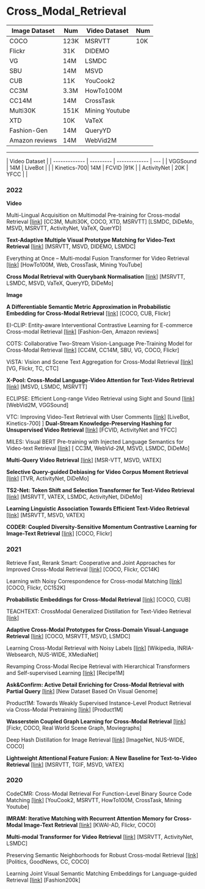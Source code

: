 # Cross_Modal_Retrieval

| Image Dataset | Num       | Video Dataset | Num |
| ------------- | --------- | ------------- | --- |
| COCO          | 123K      | MSRVTT        |  10K   |
| Flickr        | 31K       | DIDEMO      |     |
| VG            | 14M       | LSMDC      |     |
| SBU           | 14M       | MSVD      |     |
| CUB           | 11K       | YouCook2      |     |
| CC3M          | 3.3M      | HowTo100M      |     |
| CC14M         | 14M       | CrossTask      |     |
| Multi30K      | 151K      | Mining Youtube    |     |
| XTD           | 10K       | VaTeX      |     |
| Fashion-Gen   | 14M       | QueryYD      |     |
| Amazon reviews| 14M       | WebVid2M      |     |

******************************************************************

| Video Dataset |
| ------------- | --------- | ------------- | --- |
| VGGSound    | 14M       | LiveBot      |     |
| Kinetics-700| 14M       | FCVID        |91K  |
| ActivityNet | 20K       | YFCC         |     |

 



























 

 



### 2022

**Video**

Multi-Lingual Acquisition on Multimodal Pre-training for Cross-modal Retrieval [\[link\]](https://openreview.net/pdf?id=h73nTbImOt9) \[CC3M, Multi30K, COCO, XTD, MSRVTT\] [LSMDC, DiDeMo, MSVD, MSRVTT, ActivityNet, VaTeX, QuerYD]

**Text-Adaptive Multiple Visual Prototype Matching for Video-Text Retrieval** [\[link\]](https://openreview.net/pdf?id=XevwsaZ-4z) \[MSRVTT, MSVD, DIDEMO, LSMDC\]

Everything at Once – Multi-modal Fusion Transformer for Video Retrieval [\[link\]](https://openaccess.thecvf.com/content/CVPR2022/papers/Shvetsova_Everything_at_Once_-_Multi-Modal_Fusion_Transformer_for_Video_Retrieval_CVPR_2022_paper.pdf) \[HowTo100M, Web, CrossTask, Mining YouTube\]

**Cross Modal Retrieval with Querybank Normalisation** [\[link\]](https://openaccess.thecvf.com/content/CVPR2022/papers/Bogolin_Cross_Modal_Retrieval_With_Querybank_Normalisation_CVPR_2022_paper.pdf) \[MSRVTT, LSMDC, MSVD, VaTeX,  QueryYD, DiDeMo\]



**Image**

**A Differentiable Semantic Metric Approximation in Probabilistic Embedding for Cross-Modal Retrieval** [\[link\]](https://openreview.net/pdf?id=-KPNRZ8i0ag) \[COCO, CUB, Flickr\]

EI-CLIP: Entity-aware Interventional Contrastive Learning for E-commerce Cross-modal Retrieval [\[link\]](https://openaccess.thecvf.com/content/CVPR2022/papers/Ma_EI-CLIP_Entity-Aware_Interventional_Contrastive_Learning_for_E-Commerce_Cross-Modal_Retrieval_CVPR_2022_paper.pdf) \[Fashion-Gen, Amazon reviews\]

COTS: Collaborative Two-Stream Vision-Language Pre-Training Model for Cross-Modal Retrieval [\[link\]](https://openaccess.thecvf.com/content/CVPR2022/papers/Lu_COTS_Collaborative_Two-Stream_Vision-Language_Pre-Training_Model_for_Cross-Modal_Retrieval_CVPR_2022_paper.pdf) \[CC4M, CC14M, SBU, VG, COCO, Flickr\]

ViSTA: Vision and Scene Text Aggregation for Cross-Modal Retrieval [\[link\]](https://openaccess.thecvf.com/content/CVPR2022/papers/Cheng_ViSTA_Vision_and_Scene_Text_Aggregation_for_Cross-Modal_Retrieval_CVPR_2022_paper.pdf) \[VG, Flickr, TC, CTC\]

**X-Pool: Cross-Modal Language-Video Attention for Text-Video Retrieval** [\[link\]](https://openaccess.thecvf.com/content/CVPR2022/papers/Gorti_X-Pool_Cross-Modal_Language-Video_Attention_for_Text-Video_Retrieval_CVPR_2022_paper.pdf) \[MSVD, LSMDC, MSRVTT\]

ECLIPSE: Efficient Long-range Video Retrieval using Sight and Sound [\[link\]](https://arxiv.org/pdf/2204.02874) \[WebVid2M, VGGSound\]

VTC: Improving Video-Text Retrieval with User Comments [\[link\]](https://arxiv.org/pdf/2210.10820) \[LiveBot, Kinetics-700\]
\]
**Dual-Stream Knowledge-Preserving Hashing for Unsupervised Video Retrieval** [\[link\]](https://www.ecva.net/papers/eccv_2022/papers_ECCV/papers/136740175.pdf) \[FCVID, ActivityNet and YFCC\]

MILES: Visual BERT Pre-training with Injected Language Semantics for Video-text Retrieval [\[link\]](https://arxiv.org/pdf/2204.12408) \[ CC3M, WebVid-2M, MSVD, LSMDC, DiDeMo\]

**Multi-Query Video Retrieval** [\[link\]](https://arxiv.org/pdf/2201.03639) \[MSR-VTT, MSVD, VATEX\]

**Selective Query-guided Debiasing for Video Corpus Moment Retrieval** [\[link\]](https://arxiv.org/pdf/2210.08714) \[TVR, ActivityNet, DiDeMo\]

**TS2-Net: Token Shift and Selection Transformer for Text-Video Retrieval** [\[link\]](https://arxiv.org/pdf/2207.07852) \[MSRVTT, VATEX, LSMDC, ActivityNet, DiDeMo\]

**Learning Linguistic Association Towards Efficient Text-Video Retrieval** [\[link\]](https://www.ecva.net/papers/eccv_2022/papers_ECCV/papers/136960251.pdf) \[MSRVTT, MSVD, VATEX\]

**CODER: Coupled Diversity-Sensitive Momentum Contrastive Learning for Image-Text Retrieval** [\[link\]](https://arxiv.org/pdf/2208.09843) \[COCO, Flickr\]

### 2021
Retrieve Fast, Rerank Smart: Cooperative and Joint Approaches for Improved Cross-Modal Retrieval [\[link\]](https://arxiv.org/pdf/2103.11920.pdf) \[COCO, Flickr, CC14K\]

Learning with Noisy Correspondence for Cross-modal Matching [\[link\]](https://openreview.net/pdf?id=S9ZyhWC17wJ) \[COCO, Flickr, CC152K\]

**Probabilistic Embeddings for Cross-Modal Retrieval** [\[link\]](https://openaccess.thecvf.com/content/CVPR2021/papers/Chun_Probabilistic_Embeddings_for_Cross-Modal_Retrieval_CVPR_2021_paper.pdf) \[COCO, CUB\]

TEACHTEXT: CrossModal Generalized Distillation for Text-Video Retrieval [\[link\]](http://www.csyangliu.com/Material/ICCV_TEACHTEXT.pdf)

**Adaptive Cross-Modal Prototypes for Cross-Domain Visual-Language Retrieval** [\[link\]](https://openaccess.thecvf.com/content/CVPR2021/papers/Liu_Adaptive_Cross-Modal_Prototypes_for_Cross-Domain_Visual-Language_Retrieval_CVPR_2021_paper.pdf) \[COCO, MSRVTT, MSVD, LSMDC\]

Learning Cross-Modal Retrieval with Noisy Labels [\[link\]](https://openaccess.thecvf.com/content/CVPR2021/papers/Hu_Learning_Cross-Modal_Retrieval_With_Noisy_Labels_CVPR_2021_paper.pdf) \[Wikipedia, INRIA-Websearch, NUS-WIDE, XMediaNet\]

Revamping Cross-Modal Recipe Retrieval with Hierarchical Transformers and Self-supervised Learning [\[link\]](https://openaccess.thecvf.com/content/CVPR2021/papers/Salvador_Revamping_Cross-Modal_Recipe_Retrieval_With_Hierarchical_Transformers_and_Self-Supervised_Learning_CVPR_2021_paper.pdf) \[Recipe1M\]

**Ask&Confirm: Active Detail Enriching for Cross-Modal Retrieval with Partial Query** [\[link\]](https://openaccess.thecvf.com/content/ICCV2021/papers/Cai_AskConfirm_Active_Detail_Enriching_for_Cross-Modal_Retrieval_With_Partial_Query_ICCV_2021_paper.pdf) \[New Dataset Based On Visual Genome\]

Product1M: Towards Weakly Supervised Instance-Level Product Retrieval via Cross-Modal Pretraining [\[link\]](https://openaccess.thecvf.com/content/ICCV2021/papers/Zhan_Product1M_Towards_Weakly_Supervised_Instance-Level_Product_Retrieval_via_Cross-Modal_Pretraining_ICCV_2021_paper.pdf) \[Product1M\]

**Wasserstein Coupled Graph Learning for Cross-Modal Retrieval** [\[link\]](https://openaccess.thecvf.com/content/ICCV2021/papers/Wang_Wasserstein_Coupled_Graph_Learning_for_Cross-Modal_Retrieval_ICCV_2021_paper.pdf) \[Fickr, COCO, Real World Scene Graph, Moviegraphs\]

Deep Hash Distillation for Image Retrieval [\[link\]](https://arxiv.org/pdf/2112.08816) \[ImageNet, NUS-WIDE, COCO\]

**Lightweight Attentional Feature Fusion: A New Baseline for Text-to-Video Retrieval** [\[link\]](https://arxiv.org/pdf/2112.01832) \[MSRVTT, TGIF, MSVD, VATEX\]

### 2020
CodeCMR: Cross-Modal Retrieval For Function-Level Binary Source Code Matching [\[link\]](https://proceedings.neurips.cc/paper/2020/file/285f89b802bcb2651801455c86d78f2a-Paper.pdf) \[YouCook2, MSRVTT, HowTo100M, CrossTask, Mining Youtube\]

**IMRAM: Iterative Matching with Recurrent Attention Memory for Cross-Modal Image-Text Retrieval** [\[link\]](https://openaccess.thecvf.com/content_CVPR_2020/papers/Chen_IMRAM_Iterative_Matching_With_Recurrent_Attention_Memory_for_Cross-Modal_Image-Text_CVPR_2020_paper.pdf) \[KWAI-AD, Flickr, COCO\]

**Multi-modal Transformer for Video Retrieval** [\[link\]](https://arxiv.org/pdf/2007.10639) \[MSRVTT, ActivityNet, LSMDC\]

Preserving Semantic Neighborhoods for Robust Cross-modal Retrieval [\[link\]](https://arxiv.org/pdf/2007.08617) \[Politics,  GoodNews, CC, COCO\]

Learning Joint Visual Semantic Matching Embeddings for Language-guided Retrieval [\[link\]](https://www.ecva.net/papers/eccv_2020/papers_ECCV/papers/123670137.pdf) \[Fashion200k\]

